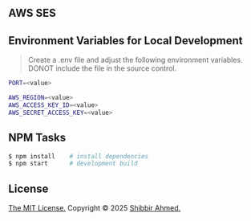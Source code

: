 ## AWS SES

## Environment Variables for Local Development

> Create a .env file and adjust the following environment variables. DONOT include the file in the source control.

```bash
PORT=<value>

AWS_REGION=<value>
AWS_ACCESS_KEY_ID=<value>
AWS_SECRET_ACCESS_KEY=<value>
```

## NPM Tasks

```bash
$ npm install    # install dependencies
$ npm start      # development build
```

## License
<a href="https://opensource.org/licenses/MIT">The MIT License.</a> Copyright &copy; 2025 [Shibbir Ahmed.](https://shibbir.io/)
